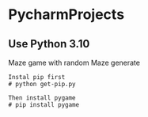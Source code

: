 # PycharmProjects
## Use Python 3.10

Maze game with random Maze generate
```
Instal pip first
# python get-pip.py

Then install pygame
# pip install pygame
```
